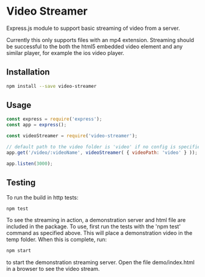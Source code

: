 # Video Streamer

Express.js module to support basic streaming of video from a server.

Currently this only supports files with an mp4 extension. Streaming should be successful to the both the html5
embedded video element and any similar player, for example the ios video player.

## Installation

```sh
npm install --save video-streamer
```

## Usage

```javascript
const express = require('express');
const app = express();

const videoStreamer = require('video-streamer');

// default path to the video folder is 'video' if no config is specified
app.get('/video/:videoName', videoStreamer( { videoPath: 'video' } ));

app.listen(3000);
```

## Testing

To run the build in http tests:

```sh
npm test
```

To see the streaming in action, a demonstration server and html file are included in the package.
To use, first run the tests with the 'npm test' command as specified above. This will place a
demonstration video in the temp folder. When this is complete, run:


```sh
npm start
```

to start the demonstration streaming server. Open the file demo/index.html in a browser to
see the video stream.


